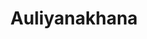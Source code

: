 ---
title: "Auliyanakhana"
title_bn: "আউলিয়ানাখানা নদী"
description: "Auliyanakhana river starts from the lowland of Jaldhaka upazila and ends at the Ghaghat river. It covers Jaldhaka upazila, Nilfamari and Kishorganj upazila. The total length of the river is 28 km."
---